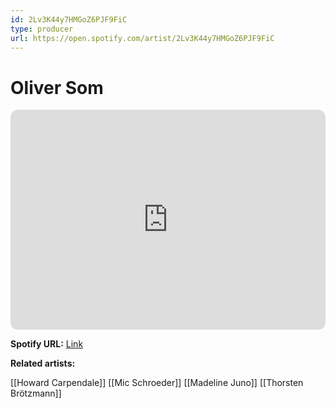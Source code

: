 ```yaml
---
id: 2Lv3K44y7HMGoZ6PJF9FiC
type: producer
url: https://open.spotify.com/artist/2Lv3K44y7HMGoZ6PJF9FiC
---
```

# Oliver Som

<iframe style="border-radius:12px" src="https://open.spotify.com/embed/artist/2Lv3K44y7HMGoZ6PJF9FiC" width="100%" height="352" frameBorder="0" allowfullscreen="" allow="autoplay; clipboard-write; encrypted-media; fullscreen; picture-in-picture" loading="lazy"></iframe>

**Spotify URL:** [Link](https://open.spotify.com/artist/2Lv3K44y7HMGoZ6PJF9FiC)

**Related artists:**

[[Howard Carpendale]]
[[Mic Schroeder]]
[[Madeline Juno]]
[[Thorsten Brötzmann]]
